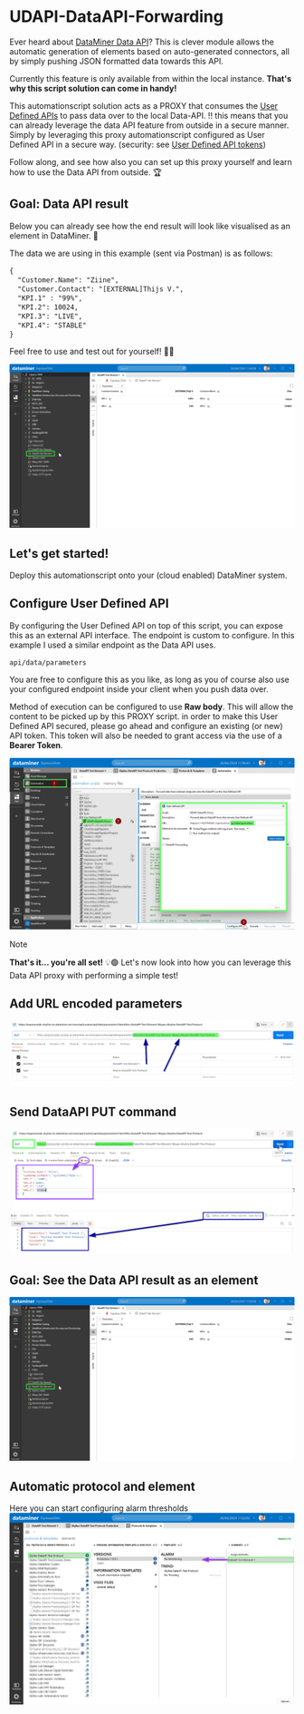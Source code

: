 # UDAPI-DataAPI-Forwarding

Ever heard about [DataMiner Data API](https://docs.dataminer.services/user-guide/Advanced_Modules/Data_Sources/Data_API.html)?
This is clever module allows the automatic generation of elements based on auto-generated connectors, all by simply pushing JSON formatted data towards this API.

Currently this feature is only available from within the local instance.  **That's why this script solution can come in handy!**

This automationscript solution acts as a PROXY that consumes the [User Defined APIs](https://docs.dataminer.services/user-guide/Advanced_Modules/User-Defined_APIs/UD_APIs.html) to pass data over to the local Data-API.
!! this means that you can already leverage the data API feature from outside in a secure manner. 
Simply by leveraging this proxy automationscript configured as User Defined API in a secure way. (security: see [User Defined API tokens](https://docs.dataminer.services/user-guide/Advanced_Modules/User-Defined_APIs/UD_APIs_Viewing_in_Cube.html))


Follow along, and see how also you can set up this proxy yourself and learn how to use the Data API from outside. 🏆

## Goal: Data API result
Below you can already see how the end result will look like visualised as an element in DataMiner. 🔎

The data we are using in this example (sent via Postman) is as follows:

```
{
  "Customer.Name": "Ziine",
  "Customer.Contact": "[EXTERNAL]Thijs V.",
  "KPI.1" : "99%",
  "KPI.2": 10024,
  "KPI.3": "LIVE",
  "KPI.4": "STABLE"
}
```

Feel free to use and test out for yourself!  🤖🤖

![Data API result](/Documentation/1_5_DataAPI%20Test%20Element%201.png "Data API Element result")

## Let's get started!
Deploy this automationscript onto your (cloud enabled) DataMiner system. 

## Configure User Defined API
By configuring the User Defined API on top of this script, you can expose this as an external API interface. 
The endpoint is custom to configure.  In this example I used a similar endpoint as the  Data API uses.

```
api/data/parameters
```

You are free to configure this as you like, as long as you of course also use your configured endpoint inside your client when you push data over.

Method of execution can be configured to use **Raw body**. This will allow the content to be picked up by this PROXY script.
in order to make this User Defined API secured, please go ahead and configure an existing (or new) API token.
This token will also be needed to grant access via the use of a **Bearer Token**.

![Configure User Defined API](/Documentation/2_configure_API.png "Configure User Defined API")


> [!NOTE]
> **That's it... you're all set!** 💡🟢
> Let's now look into how you can leverage this Data API proxy with performing a simple test!

## Add URL encoded parameters

![Add URL encoded parameters](/Documentation/3_URL_encoded_parameters.png "Add URL encoded parameters")

## Send DataAPI PUT command
![Send DataAPI PUT command](/Documentation/4_Send_DataAPI_PUT_command.png "Send DataAPI PUT command")

## Goal: See the Data API result as an element
![Data API result](/Documentation/1_5_DataAPI%20Test%20Element%201.png "Data API Element result")

## Automatic protocol and element
Here you can start configuring alarm thresholds
![Automatic protocol and element](/Documentation/6_Automatic%20protocol%20and%20element.png "Automatic protocol and element")
